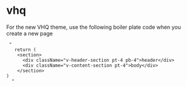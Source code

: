 # vhq

For the new VHQ theme, use the following boiler plate code when you create a new page

     "
       return (
        <section>
          <div className="v-header-section pt-4 pb-4">header</div>
          <div className="v-content-section pt-4">body</div>
        </section>
    )
      "
